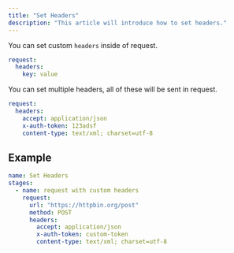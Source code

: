 ```yaml
---
title: "Set Headers"
description: "This article will introduce how to set headers."
---
```


You can set custom `headers` inside of request.

```yaml
request:
  headers:
    key: value
```

You can set multiple headers, all of these will be sent in request.

```yaml
request:
  headers:
    accept: application/json
    x-auth-token: 123adsf
    content-type: text/xml; charset=utf-8
```

## Example

```yaml
name: Set Headers
stages:
  - name: request with custom headers
    request:
      url: "https://httpbin.org/post"
      method: POST
      headers:
        accept: application/json
        x-auth-token: custom-token
        content-type: text/xml; charset=utf-8
```

